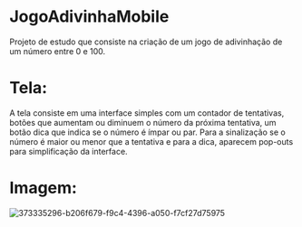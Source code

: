 # JogoAdivinhaMobile
Projeto de estudo que consiste na criação de um jogo de adivinhação de um número entre 0 e 100.

# Tela: 
A tela consiste em uma interface simples com um contador de tentativas, botões que aumentam ou diminuem o número da próxima tentativa, um botão dica que indica se o número é ímpar ou par. Para a sinalização se o número é maior ou menor que a tentativa e para a dica, aparecem pop-outs para simplificação da interface.

# Imagem:
![373335296-b206f679-f9c4-4396-a050-f7cf27d75975](https://github.com/user-attachments/assets/be2bbe8c-4d65-4aa7-9646-15d47f09c0c7)
